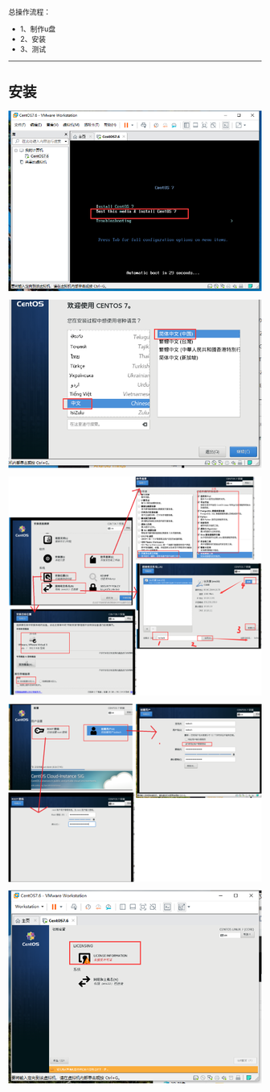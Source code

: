 总操作流程：
- 1、制作u盘
- 2、安装
- 3、测试

***

# 安装

![](image/1-1.png)

![](image/1-2.png)

![](image/1-3.png)

![](image/1-4.png)

![](image/1-5.png)
